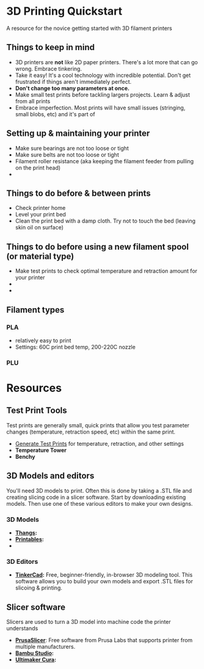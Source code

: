 # 3D Printing Quickstart
A resource for the novice getting started with 3D filament printers

## Things to keep in mind
- 3D printers are **not** like 2D paper printers. There's a lot more that can go wrong. Embrace tinkering.
- Take it easy! It's a cool technology with incredible potential. Don't get frustrated if things aren't immediately perfect.
- **Don't change too many parameters at once.**
- Make small test prints before tackling largers projects. Learn & adjust from all prints
- Embrace imperfection. Most prints will have small issues (stringing, small blobs, etc) and it's part of 

## Setting up & maintaining your printer
- Make sure bearings are not too loose or tight
- Make sure belts are not too loose or tight
- Filament roller resistance (aka keeping the filament feeder from pulling on the print head)
- 

## Things to do before & between prints
- Check printer home
- Level your print bed
- Clean the print bed with a damp cloth. Try not to touch the bed (leaving skin oil on surface)


## Things to do before using a new filament spool (or material type)
- Make test prints to check optimal temperature and retraction amount for your printer
-   
- 

## Filament types
### PLA
- relatively easy to print
- Settings: 60C print bed temp, 200-220C nozzle

### PLU





# Resources
## Test Print Tools
Test prints are generally small, quick prints that allow you test parameter changes (temperature, retraction speed, etc) within the same print.
- [Generate Test Prints](https://teachingtechyt.github.io/calibration.html) for temperature, retraction, and other settings
- **Temperature Tower** 
- **Benchy**

## 3D Models and editors
You'll need 3D models to print. Often this is done by taking a .STL file and creating slicing code in a slicer software. Start by downloading existing models. Then use one of these various editors to make your own designs.

### 3D Models
- **[Thangs](https://thangs.com/):**
- **[Printables](https://www.printables.com/model):**
- 

### 3D Editors
- **[TinkerCad](https://www.tinkercad.com/):** Free, beginner-friendly, in-browser 3D modeling tool. This software allows you to build your own models and export .STL files for slicoing & printing.



## Slicer software
Slicers are used to turn a 3D model into machine code the printer understands
- **[PrusaSlicer](https://www.prusa3d.com/page/prusaslicer_424/)**: Free software from Prusa Labs that supports printer from multiple manufacturers. 
- **[Bambu Studio](https://bambulab.com/en-us/download/studio):**
- **[Ultimaker Cura](https://ultimaker.com/software/ultimaker-cura/):**
